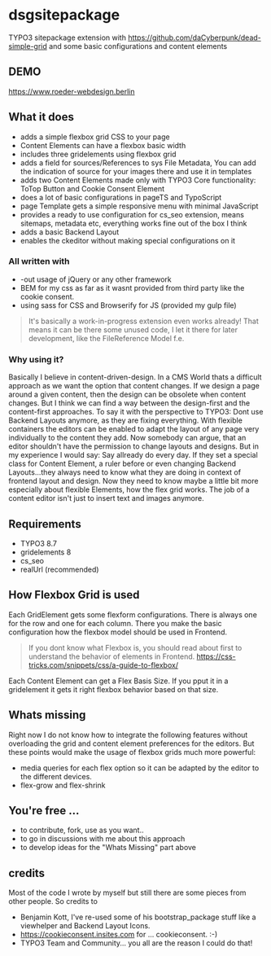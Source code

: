 # dsgsitepackage
TYPO3 sitepackage extension with https://github.com/daCyberpunk/dead-simple-grid and some basic configurations and content elements

## DEMO
https://www.roeder-webdesign.berlin

## What it does
* adds a simple flexbox grid CSS to your page
* Content Elements can have a flexbox basic width
* includes three gridelements using flexbox grid
* adds a field for sources/References to sys File Metadata, You can add the indication of source for your images there and use it in templates
* adds two Content Elements made only with TYPO3 Core functionality: ToTop Button and Cookie Consent Element
* does a lot of basic configurations in pageTS and TypoScript
* page Template gets a simple responsive menu with minimal JavaScript
* provides a ready to use configuration for cs_seo extension, means sitemaps, metadata etc, everything works fine out of the box I think
* adds a basic Backend Layout
* enables the ckeditor without making special configurations on it

### All written with
* -out usage of jQuery or any other framework
* BEM for my css as far as it wasnt provided from third party like the cookie consent.
* using sass for CSS and Browserify for JS (provided my gulp file)

> It's basically a work-in-progress extension even works already! That means it can be there some unused code, I let it there for later development, like the FileReference Model f.e.

### Why using it?
Basically I believe in content-driven-design. In a CMS World thats a difficult approach as we want the option that content changes.
If we design a page around a given content, then the design can be obsolete when content changes.
But I think we can find a way between the design-first and the content-first approaches. To say it with the perspective to TYPO3: Dont use Backend Layouts anymore, as they are fixing everything.
With flexible containers the editors can be enabled to adapt the layout of any page very individually to the content they add.
Now somebody can argue, that an editor shouldn't have the permission to change layouts and designs. But in my experience I would say: Say allready do every day.
If they set a special class for Content Element, a ruler before or even changing Backend Layouts...they always need to know what they are doing in context of frontend layout and design.
Now they need to know maybe a little bit more especially about flexible Elements, how the flex grid works. The job of a content editor isn't just to insert text and images anymore.


## Requirements

* TYPO3 8.7
* gridelements 8
* cs_seo
* realUrl (recommended)


## How Flexbox Grid is used
Each GridElement gets some flexform configurations. There is always one for the row and one for each column. There you make the basic configuration how the flexbox model should be used in Frontend.
> If you dont know what Flexbox is, you should read about first to understand the behavior of elements in Frontend. https://css-tricks.com/snippets/css/a-guide-to-flexbox/

Each Content Element can get a Flex Basis Size. If you pput it in a gridelement it gets it right flexbox behavior based on that size.

## Whats missing
Right now I do not know how to integrate the following features without overloading the grid and content element preferences for the editors.
But these points would make the usage of flexbox grids much more powerful:

* media queries for each flex option so it can be adapted by the editor to the different devices.
* flex-grow and flex-shrink

## You're free ...
* to contribute, fork, use as you want..
* to go in discussions with me about this approach
* to develop ideas for the "Whats Missing" part above


## credits
Most of the code I wrote by myself but still there are some pieces from other people. So credits to

* Benjamin Kott, I've re-used some of his bootstrap_package stuff like a viewhelper and Backend Layout Icons.
* https://cookieconsent.insites.com for ... cookieconsent. :-)
* TYPO3 Team and Community... you all are the reason I could do that!
